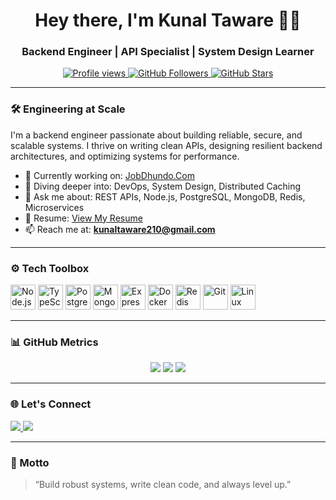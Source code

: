 <h1 align="center">Hey there, I'm Kunal Taware 👨‍💻</h1>
<h3 align="center">Backend Engineer | API Specialist | System Design Learner</h3>

<p align="center">
  <a href="https://github.com/kunal-2308">
    <img src="https://komarev.com/ghpvc/?username=kunal-2308&label=Profile+Views&color=blueviolet&style=flat-square" alt="Profile views"/>
  </a>
  <a href="https://github.com/kunal-2308?tab=followers">
    <img src="https://img.shields.io/github/followers/kunal-2308?label=Followers&style=social" alt="GitHub Followers"/>
  </a>
  <a href="https://github.com/kunal-2308?tab=repositories">
    <img src="https://img.shields.io/github/stars/kunal-2308?label=Stars&style=social" alt="GitHub Stars"/>
  </a>
</p>

---

### 🛠️ Engineering at Scale
I'm a backend engineer passionate about building reliable, secure, and scalable systems. I thrive on writing clean APIs, designing resilient backend architectures, and optimizing systems for performance.

- 🔭 Currently working on: [JobDhundo.Com](https://jobdhundo-theta.vercel.app/)
- 🌱 Diving deeper into: DevOps, System Design, Distributed Caching
- 💬 Ask me about: REST APIs, Node.js, PostgreSQL, MongoDB, Redis, Microservices
- 📄 Resume: [View My Resume](https://drive.google.com/file/d/1IEW4f40aTq4tSW1etLXW6pxzxQSYOoaB/view?usp=sharing)
- 📫 Reach me at: **kunaltaware210@gmail.com**


---

### ⚙️ Tech Toolbox

<p align="left">
  <img src="https://cdn.jsdelivr.net/gh/devicons/devicon/icons/nodejs/nodejs-original.svg" width="40" alt="Node.js"/>
  <img src="https://cdn.jsdelivr.net/gh/devicons/devicon/icons/typescript/typescript-original.svg" width="40" alt="TypeScript"/>
  <img src="https://cdn.jsdelivr.net/gh/devicons/devicon/icons/postgresql/postgresql-original.svg" width="40" alt="PostgreSQL"/>
  <img src="https://cdn.jsdelivr.net/gh/devicons/devicon/icons/mongodb/mongodb-original.svg" width="40" alt="MongoDB"/>
  <img src="https://cdn.jsdelivr.net/gh/devicons/devicon/icons/express/express-original.svg" width="40" alt="Express.js"/>
  <img src="https://cdn.jsdelivr.net/gh/devicons/devicon/icons/docker/docker-original.svg" width="40" alt="Docker"/>
  <img src="https://cdn.jsdelivr.net/gh/devicons/devicon/icons/redis/redis-original.svg" width="40" alt="Redis"/>
  <img src="https://cdn.jsdelivr.net/gh/devicons/devicon/icons/git/git-original.svg" width="40" alt="Git"/>
  <img src="https://cdn.jsdelivr.net/gh/devicons/devicon/icons/linux/linux-original.svg" width="40" alt="Linux"/>
</p>

---

### 📊 GitHub Metrics

<p align="center">
  <img src="https://github-readme-stats.vercel.app/api?username=kunal-2308&show_icons=true&theme=dracula&count_private=true" />
  <img src="https://github-readme-streak-stats.herokuapp.com/?user=kunal-2308&theme=dracula" />
  <img src="https://github-readme-stats.vercel.app/api/top-langs/?username=kunal-2308&layout=compact&theme=dracula" />
</p>

---

### 🌐 Let's Connect

<p align="left">
  <a href="https://www.linkedin.com/in/kunaltaware" target="_blank">
    <img src="https://img.shields.io/badge/LinkedIn-blue?style=for-the-badge&logo=linkedin&logoColor=white" />
  </a>
  <a href="https://instagram.com/kunal_.0204" target="_blank">
    <img src="https://img.shields.io/badge/Instagram-E4405F?style=for-the-badge&logo=instagram&logoColor=white" />
  </a>
</p>

---

### 🧠 Motto
> “Build robust systems, write clean code, and always level up.”  
